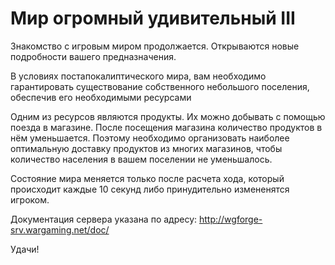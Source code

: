 # Мир огромный удивительный III

Знакомство с игровым миром продолжается.
Открываются новые подробности вашего предназначения.

В условиях постапокалиптического мира, вам необходимо гарантировать существование собственного небольшого поселения, обеспечив его необходимыми ресурсами

Одним из ресурсов являются продукты. Их можно добывать с помощью поезда в магазине. После посещения магазина количество продуктов в нём уменьшается. Поэтому необходимо организовать наиболее оптимальную доставку продуктов из многих магазинов, чтобы количество населения в вашем поселении не уменьшалось.

Состояние мира меняется только после расчета хода, который происходит каждые 10 секунд либо принудительно измененятся игроком.


Документация сервера указана по адресу:
http://wgforge-srv.wargaming.net/doc/

Удачи!